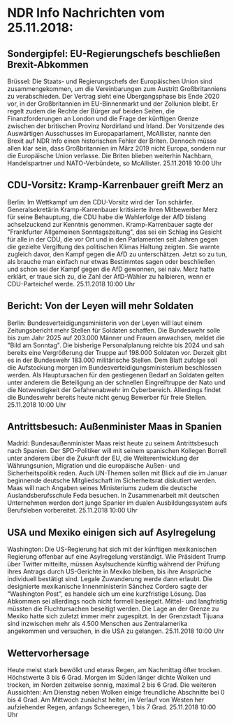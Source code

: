 # NDR Info Nachrichten vom 25.11.2018:


## Sondergipfel: EU-Regierungschefs beschließen Brexit-Abkommen
Brüssel: 	Die Staats- und Regierungschefs der Europäischen Union sind zusammengekommen, um die Vereinbarungen zum Austritt Großbritanniens zu verabschieden. Der Vertrag sieht eine Übergangsphase bis Ende 2020 vor, in der Großbritannien im EU-Binnenmarkt und der Zollunion bleibt. Er regelt zudem die Rechte der Bürger auf beiden Seiten, die Finanzforderungen an London und die Frage der künftigen Grenze zwischen der britischen Provinz Nordirland und Irland. Der Vorsitzende des Auswärtigen Ausschusses im Europaparlament, McAllister, nannte den Brexit auf NDR Info einen historischen Fehler der Briten. Dennoch müsse allen klar sein, dass Großbritannien im März 2019 nicht Europa, sondern nur die Europäische Union verlasse. Die Briten blieben weiterhin Nachbarn, Handelspartner und NATO-Verbündete, so McAllister. 25.11.2018 10:00 Uhr 

## CDU-Vorsitz: Kramp-Karrenbauer greift Merz an
Berlin: Im Wettkampf um den CDU-Vorsitz wird der Ton schärfer. Generalsekretärin Kramp-Karrenbauer kritisierte ihren Mitbewerber Merz für seine Behauptung, die CDU habe die Wahlerfolge der AfD bislang achselzuckend zur Kenntnis genommen. Kramp-Karrenbauer sagte der "Frankfurter Allgemeinen Sonntagszeitung", das sei ein Schlag ins Gesicht für alle in der CDU, die vor Ort und in den Parlamenten seit Jahren gegen die gezielte Vergiftung des politischen Klimas Haltung zeigten. Sie warnte zugleich davor, den Kampf gegen die AfD zu unterschätzen. Jetzt so zu tun, als brauche man einfach nur etwas Bestimmtes sagen oder beschließen und schon sei der Kampf gegen die AfD gewonnen, sei naiv. Merz hatte erklärt, er traue sich zu, die Zahl der AfD-Wähler zu halbieren, wenn er CDU-Parteichef werde. 25.11.2018 10:00 Uhr 

## Bericht: Von der Leyen will mehr Soldaten
Berlin: Bundesverteidigungsministerin von der Leyen will laut einem Zeitungsbericht mehr Stellen für Soldaten schaffen. Die Bundeswehr solle bis zum Jahr 2025 auf 203.000 Männer und Frauen anwachsen, meldet die "Bild am Sonntag". Die bisherige Personalplanung reichte bis 2024 und sah bereits eine Vergrößerung der Truppe auf 198.000 Soldaten vor. Derzeit gibt es in der Bundeswehr 183.000 militärische Stellen. Dem Blatt zufolge soll die Aufstockung morgen im Bundesverteidigungsministerium beschlossen werden. Als Hauptursachen für den gestiegenen Bedarf an Soldaten gelten unter anderem die Beteiligung an der schnellen Eingreiftruppe der Nato und die Notwendigkeit der Gefahrenabwehr im Cyberbereich. Allerdings findet die Bundeswehr bereits heute nicht genug Bewerber für freie Stellen. 25.11.2018 10:00 Uhr 

## Antrittsbesuch: Außenminister Maas in Spanien
Madrid: 			Bundesaußenminister Maas reist heute zu seinem Antrittsbesuch nach Spanien. Der SPD-Politiker will mit seinem spanischen Kollegen Borrell unter anderem über die Zukunft der EU, die Weiterentwicklung der Währungsunion, Migration und die europäische Außen- und Sicherheitspolitik reden. Auch UN-Themen sollen mit Blick auf die im Januar beginnende deutsche Mitgliedschaft im Sicherheitsrat diskutiert werden. Maas will nach Angaben seines Ministeriums zudem die deutsche Auslandsberufsschule Feda besuchen. In Zusammenarbeit mit deutschen Unternehmen werden dort junge Spanier im dualen Ausbildungssystem aufs Berufsleben vorbereitet. 25.11.2018 10:00 Uhr 

## USA und Mexiko einigen sich auf Asylregelung
Washington: Die US-Regierung hat sich mit der künftigen mexikanischen Regierung offenbar auf eine Asylregelung verständigt. Wie Präsident Trump über Twitter mitteilte, müssen Asylsuchende künftig während der Prüfung ihres Antrags durch US-Gerichte in Mexiko bleiben, bis ihre Ansprüche individuell bestätigt sind. Legale Zuwanderung werde dann erlaubt. Die designierte mexikanische Innenministerin Sánchez Cordero sagte der "Washington Post", es handele sich um eine kurzfristige Lösung. Das Abkommen sei allerdings noch nicht formell besiegelt. Mittel- und langfristig müssten die Fluchtursachen beseitigt werden. Die Lage an der Grenze zu Mexiko hatte sich zuletzt immer mehr zugespitzt. In der Grenzstadt Tijuana sind inzwischen mehr als 4.500 Menschen aus Zentralamerika angekommen und versuchen, in die USA zu gelangen. 25.11.2018 10:00 Uhr 

## Wettervorhersage
Heute meist stark bewölkt und etwas Regen, am Nachmittag öfter trocken. Höchstwerte 3 bis 6 Grad. Morgen im Süden länger dichte Wolken und trocken, im Norden zeitweise sonnig, maximal 2 bis 6 Grad. Die weiteren Aussichten: Am Dienstag neben Wolken einige freundliche Abschnitte bei 0 bis 4 Grad. Am Mittwoch zunächst heiter, im Verlauf von Westen her aufziehender Regen, anfangs Scheeregen, 1 bis 7 Grad. 25.11.2018 10:00 Uhr 

